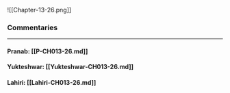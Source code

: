 ![[Chapter-13-26.png]]

### Commentaries

---

#### Pranab: [[P-CH013-26.md]]

#### Yukteshwar: [[Yukteshwar-CH013-26.md]]

#### Lahiri: [[Lahiri-CH013-26.md]]
